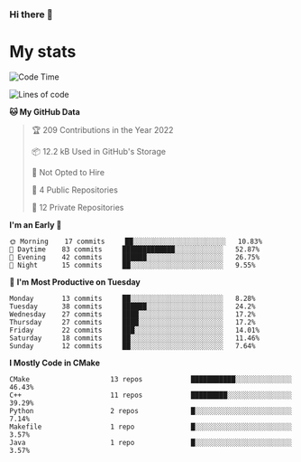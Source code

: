 ### Hi there 👋

# My stats

<!--START_SECTION:waka-->
![Code Time](http://img.shields.io/badge/Code%20Time-103%20hrs%2026%20mins-blue)

![Lines of code](https://img.shields.io/badge/From%20Hello%20World%20I%27ve%20Written-88%20Thousand%20lines%20of%20code-blue)

**🐱 My GitHub Data** 

> 🏆 209 Contributions in the Year 2022
 > 
> 📦 12.2 kB Used in GitHub's Storage 
 > 
> 🚫 Not Opted to Hire
 > 
> 📜 4 Public Repositories 
 > 
> 🔑 12 Private Repositories  
 > 
**I'm an Early 🐤** 

```text
🌞 Morning    17 commits     ██░░░░░░░░░░░░░░░░░░░░░░░   10.83% 
🌆 Daytime    83 commits     █████████████░░░░░░░░░░░░   52.87% 
🌃 Evening    42 commits     ██████░░░░░░░░░░░░░░░░░░░   26.75% 
🌙 Night      15 commits     ██░░░░░░░░░░░░░░░░░░░░░░░   9.55%

```
📅 **I'm Most Productive on Tuesday** 

```text
Monday       13 commits     ██░░░░░░░░░░░░░░░░░░░░░░░   8.28% 
Tuesday      38 commits     ██████░░░░░░░░░░░░░░░░░░░   24.2% 
Wednesday    27 commits     ████░░░░░░░░░░░░░░░░░░░░░   17.2% 
Thursday     27 commits     ████░░░░░░░░░░░░░░░░░░░░░   17.2% 
Friday       22 commits     ███░░░░░░░░░░░░░░░░░░░░░░   14.01% 
Saturday     18 commits     ██░░░░░░░░░░░░░░░░░░░░░░░   11.46% 
Sunday       12 commits     ██░░░░░░░░░░░░░░░░░░░░░░░   7.64%

```


**I Mostly Code in CMake** 

```text
CMake                    13 repos            ███████████░░░░░░░░░░░░░░   46.43% 
C++                      11 repos            █████████░░░░░░░░░░░░░░░░   39.29% 
Python                   2 repos             █░░░░░░░░░░░░░░░░░░░░░░░░   7.14% 
Makefile                 1 repo              █░░░░░░░░░░░░░░░░░░░░░░░░   3.57% 
Java                     1 repo              █░░░░░░░░░░░░░░░░░░░░░░░░   3.57%

```



<!--END_SECTION:waka-->
